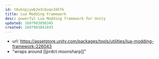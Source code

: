```yaml
---
id: t8uknpjywb2e3cbuqx1bhfk
title: Lua Modding Framework
desc: powerful Lua Modding framework for Unity
updated: 1697983898345
created: 1697983841693
---
```


- url: https://assetstore.unity.com/packages/tools/utilities/lua-modding-framework-226043
- "wraps around [[prdct.moonsharp]]"